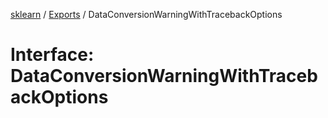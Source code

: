[sklearn](../readme.md) / [Exports](../modules.md) / DataConversionWarningWithTracebackOptions

# Interface: DataConversionWarningWithTracebackOptions
